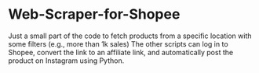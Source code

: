 # Web-Scraper-for-Shopee

Just a small part of the code to fetch products from a specific location with some filters (e.g., more than 1k sales)
The other scripts can log in to Shopee, convert the link to an affiliate link, and automatically post the product on Instagram using Python.
